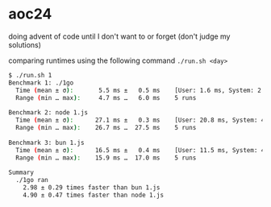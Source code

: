 # aoc24
doing advent of code until I don't want to or forget (don't judge my solutions)

comparing runtimes using the following command
`./run.sh <day>`

```sh
$ ./run.sh 1  
Benchmark 1: ./1go
  Time (mean ± σ):       5.5 ms ±   0.5 ms    [User: 1.6 ms, System: 2.7 ms]
  Range (min … max):     4.7 ms …   6.0 ms    5 runs
 
Benchmark 2: node 1.js
  Time (mean ± σ):      27.1 ms ±   0.3 ms    [User: 20.8 ms, System: 4.4 ms]
  Range (min … max):    26.7 ms …  27.5 ms    5 runs
 
Benchmark 3: bun 1.js
  Time (mean ± σ):      16.5 ms ±   0.4 ms    [User: 11.5 ms, System: 4.5 ms]
  Range (min … max):    15.9 ms …  17.0 ms    5 runs
 
Summary
  ./1go ran
    2.98 ± 0.29 times faster than bun 1.js
    4.90 ± 0.47 times faster than node 1.js
```

